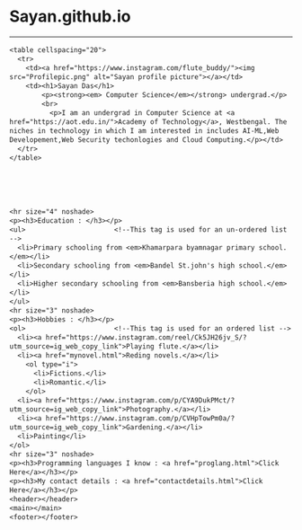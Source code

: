 # Sayan.github.io

<html lang="">
  <head>
    <meta charset="utf-8">
    <title>Sayan's Personal Site</title>
  </head>
  
  <body>
    <hr size="4" noshade>
  
    <table cellspacing="20">
      <tr>
        <td><a href="https://www.instagram.com/flute_buddy/"><img src="Profilepic.png" alt="Sayan profile picture"></a></td>
        <td><h1>Sayan Das</h1>
            <p><strong><em> Computer Science</em></strong> undergrad.</p>
            <br>
              <p>I am an undergrad in Computer Science at <a href="https://aot.edu.in/">Academy of Technology</a>, Westbengal. The niches in technology in which I am interested in includes AI-ML,Web Developement,Web Security techonlogies and Cloud Computing.</p></td>
      </tr>
    </table>
    
      
    
    
    
    <hr size="4" noshade>
    <p><h3>Education : </h3></p>
    <ul>                      <!--This tag is used for an un-ordered list -->
      <li>Primary schooling from <em>Khamarpara byamnagar primary school.</em></li>
      <li>Secondary schooling from <em>Bandel St.john's high school.</em></li>
      <li>Higher secondary schooling from <em>Bansberia high school.</em></li>
    </ul>
    <hr size="3" noshade>
    <p><h3>Hobbies : </h3></p>
    <ol>                      <!--This tag is used for an ordered list -->                    
      <li><a href="https://www.instagram.com/reel/Ck5JH26jv_S/?utm_source=ig_web_copy_link">Playing flute.</a></li>
      <li><a href="mynovel.html">Reding novels.</a></li>
        <ol type="i">
          <li>Fictions.</li>
          <li>Romantic.</li>
        </ol>
      <li><a href="https://www.instagram.com/p/CYA9DukPMct/?utm_source=ig_web_copy_link">Photography.</a></li>
      <li><a href="https://www.instagram.com/p/CVHpTowPm0a/?utm_source=ig_web_copy_link">Gardening.</a></li>
      <li>Painting</li>
    </ol>
    <hr size="3" noshade>
    <p><h3>Programming languages I know : <a href="proglang.html">Click Here</a></h3></p>
    <p><h3>My contact details : <a href="contactdetails.html">Click Here</a></h3></p>
    <header></header>
    <main></main>
    <footer></footer>
  </body>
</html>

